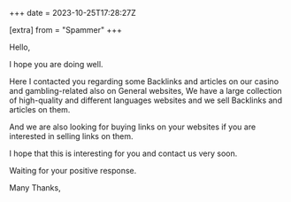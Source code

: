 +++
date = 2023-10-25T17:28:27Z

[extra]
from = "Spammer"
+++

Hello,

I hope you are doing well.

Here I contacted you regarding some Backlinks and articles on our casino
and gambling-related also on General websites, We have a large collection
of high-quality and different languages websites and we sell Backlinks and
articles on them.

And we are also looking for buying links on your websites if you are
interested in selling links on them.

I hope that this is interesting for you and contact us very soon.

Waiting for your positive response.

Many Thanks,
